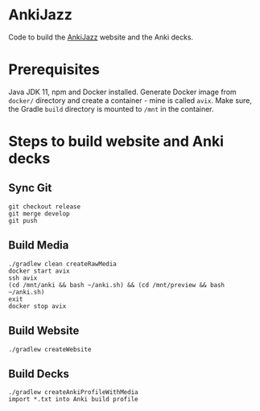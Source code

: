 # AnkiJazz

Code to build the [AnkiJazz](https://www.ankijazz.com) website and the Anki decks.

# Prerequisites

Java JDK 11, npm and Docker installed. Generate Docker image from `docker/` directory and create a container - mine is called `avix`. Make sure, the Gradle `build` directory is mounted to `/mnt` in the container.

# Steps to build website and Anki decks

## Sync Git

    git checkout release
    git merge develop
    git push

## Build Media

    ./gradlew clean createRawMedia
    docker start avix
    ssh avix
    (cd /mnt/anki && bash ~/anki.sh) && (cd /mnt/preview && bash ~/anki.sh)
    exit
    docker stop avix

## Build Website

    ./gradlew createWebsite

## Build Decks

    ./gradlew createAnkiProfileWithMedia
    import *.txt into Anki build profile

